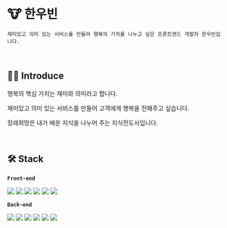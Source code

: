 # 🐮 한우빈 
```
재미있고 의미 있는 서비스를 만들어 행복의 가치를 나누고 싶은 프론트엔드 개발자 한우빈입니다.
```

</br>

## 👨‍💻 Introduce 

행복의 핵심 가치는 재미와 의미라고 합니다.

재미있고 의미 있는 서비스를 만들어 고객에게 행복을 전해주고 싶습니다.

장래희망은 내가 배운 지식을 나누어 주는 지식전도사입니다.

</br>

## 🛠 Stack     
__`Front-end`__
<p>
  <img src="https://img.shields.io/badge/React-61DAFB?style=flat-square&logo=React&logoColor=white"/>
  <img src="https://img.shields.io/badge/Redux-764ABC?style=flat-square&logo=Redux&logoColor=white"/>
  <img src="https://img.shields.io/badge/StyledComponents-DB7093?style=flat-square&logo=styled-components&logoColor=white"/> 
  <img src="https://img.shields.io/badge/HTML-E34F26?style=flat-square&logo=html5&logoColor=white"/>  
  <img src="https://img.shields.io/badge/CSS-1572B6?style=flat-square&logo=css3&logoColor=white"/>
  <img src="https://img.shields.io/badge/Javascript-F7DF1E?style=flat-square&logo=Javascript&logoColor=white"/>
</p>

__`Back-end`__
<p>
  <img src="https://img.shields.io/badge/Node.js-339933?style=flat-square&logo=Node.js&logoColor=white"/>
  <img src="https://img.shields.io/badge/Express-000000?style=flat-square&logo=Express&logoColor=white"/>
  <img src="https://img.shields.io/badge/MongoDB-47A248?style=flat-square&logo=MongoDB&logoColor=white"/>
  <img src="https://img.shields.io/badge/MySQL-4479A1?style=flat-square&logo=MySQL&logoColor=white"/>
  <img src="https://img.shields.io/badge/AmazonAWS-232F3E?style=flat-square&logo=Amazon-aws&logoColor=white"/>
  <img src="https://img.shields.io/badge/Heroku-430098?style=flat-square&logo=Heroku&logoColor=white"/>
</p>  

</br>
